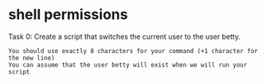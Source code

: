  # shell permissions

Task 0:
	Create a script that switches the current user to the user betty.
	 		
	You should use exactly 8 characters for your command (+1 character for the new line)
	You can assume that the user betty will exist when we will run your script


